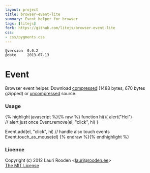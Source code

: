 ```yaml
---                                                                             
layout: project                                                                 
title: browser-event-lite
summary: Event helper for browser
tags: [litejs]                                                                    
fork: https://github.com/litejs/browser-event-lite
css:                                                                            
- css/pygments.css                                                              
---                                                                             
```


[1]: https://raw.github.com/litejs/browser-event-lite/master/min.browser-event.js
[2]: https://raw.github.com/litejs/browser-event-lite/master/browser-event.js


    @version  0.0.2
    @date     2013-07-13


Event
=====

Browser event helper.
Download [compressed][1] 
(1488 bytes, 670 bytes gzipped)
or [uncompressed][2] source.


### Usage

{% highlight javascript %}{% raw %}
function hi(){
	alert("Hei")	
	// alert just once
	Event.remove(el, "click", hi)
}

Event.add(el, "click", hi)
// handle also touch events
Event.touch_as_mouse(el) 
{% endraw %}{% endhighlight %}


### Licence

Copyright (c) 2012 Lauri Rooden &lt;lauri@rooden.ee&gt;  
[The MIT License](http://lauri.rooden.ee/mit-license.txt)


